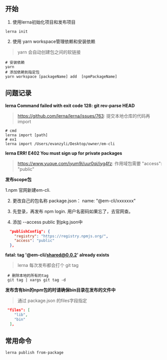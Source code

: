 ## 开始

1. 使用lerna初始化项目和发布项目

```shell
lerna init 
```

2. 使用 yarn workspace管理依赖和安装依赖

> yarn 会自动创建包之间的软链接

```shell
# 安装依赖
yarn 
# 添加依赖到指定包
yarn workspace [packageName] add  [npmPackageName]
```

## 问题记录

**lerna Command failed with exit code 128: git rev-parse HEAD**

> https://github.com/lerna/lerna/issues/763: 提交本地仓库的代码再import

```shell
# cmd
lerna import [path]
# ex1
lerna import /Users/evanzyli/Desktop/owner/em-cli  
```

**lerna ERR! E402 You must sign up for private packages**

> https://www.yuque.com/iyum9i/uur0qi/iyg4fz: 作用域包需要 "access": "public"

**发布scope包**

1.npm 官网新建em-cli.

2. 更改自己的包名称 package.json： name: "@em-cli/xxxxxxx"

3. 先登录，再发布 npm login. 用户名密码如果忘了，去官网查。

4. 添加 --access public 到pkg.json中

```json
  "publishConfig": {
    "registry": "https://registry.npmjs.org/",
    "access": "public"
  },
```

**fatal: tag '@em-cli/shared@0.0.2' already exists**

> lerna 每次发布都会打个 git tag

```shell
 # 删除本地的所有的tag 
 git tag | xargs git tag -d
```

**发布含有bin的npm包的时请确保bin目录在发布的文件中**

> 通过 package.json 的files字段指定

```json
 "files": [
    "lib",
    "bin"
  ],
```

## 常用命令

```shell
lerna publish from-package
```
